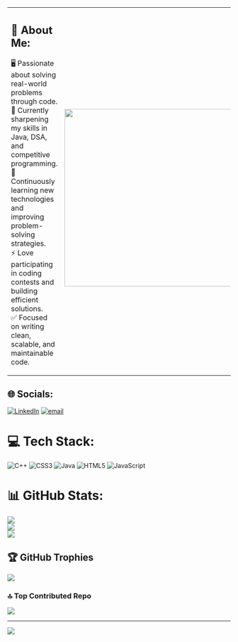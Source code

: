 <table>
<tr>
<td>

## 💫 About Me:

🖥️ Passionate about solving real-world problems through code.  <br>
🎯 Currently sharpening my skills in Java, DSA, and competitive programming.  <br>
🌱 Continuously learning new technologies and improving problem-solving strategies.  <br>
⚡ Love participating in coding contests and building efficient solutions.  <br>
✅ Focused on writing clean, scalable, and maintainable code.  <br>

</td>

<td>
<a href="https://user-images.githubusercontent.com/74038190/219923823-bf1ce878-c6b8-4faa-be07-93e6b1006521.gif" target="_blank">
  <img src="https://user-images.githubusercontent.com/74038190/219923823-bf1ce878-c6b8-4faa-be07-93e6b1006521.gif" width="400" style="margin-top: 30px;">
</a>
</td>

</tr>
</table>



## 🌐 Socials:
[![LinkedIn](https://img.shields.io/badge/LinkedIn-%230077B5.svg?logo=linkedin&logoColor=white)](https://linkedin.com/in/https://www.linkedin.com/in/algopilot/) [![email](https://img.shields.io/badge/Email-D14836?logo=gmail&logoColor=white)](mailto:fahimasfaq01@gmail.com) 

# 💻 Tech Stack:
![C++](https://img.shields.io/badge/c++-%2300599C.svg?style=plastic&logo=c%2B%2B&logoColor=white) ![CSS3](https://img.shields.io/badge/css3-%231572B6.svg?style=plastic&logo=css3&logoColor=white) ![Java](https://img.shields.io/badge/java-%23ED8B00.svg?style=plastic&logo=openjdk&logoColor=white) ![HTML5](https://img.shields.io/badge/html5-%23E34F26.svg?style=plastic&logo=html5&logoColor=white) ![JavaScript](https://img.shields.io/badge/javascript-%23323330.svg?style=plastic&logo=javascript&logoColor=%23F7DF1E)
# 📊 GitHub Stats:
![](https://github-readme-stats.vercel.app/api?username=algo-pilot&theme=dark&hide_border=false&include_all_commits=true&count_private=true)<br/>
![](https://nirzak-streak-stats.vercel.app/?user=algo-pilot&theme=dark&hide_border=false)<br/>
![](https://github-readme-stats.vercel.app/api/top-langs/?username=algo-pilot&theme=dark&hide_border=false&include_all_commits=true&count_private=true&layout=compact)

## 🏆 GitHub Trophies
![](https://github-profile-trophy.vercel.app/?username=algo-pilot&theme=radical&no-frame=false&no-bg=false&margin-w=4)

### 🔝 Top Contributed Repo
![](https://github-contributor-stats.vercel.app/api?username=algo-pilot&limit=5&theme=dark&combine_all_yearly_contributions=true)

---
[![](https://visitcount.itsvg.in/api?id=algo-pilot&icon=0&color=1)](https://visitcount.itsvg.in)

<!-- Proudly created with GPRM ( https://gprm.itsvg.in ) -->

